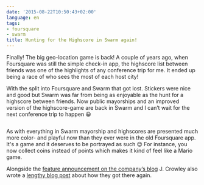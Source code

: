 ```yaml
---
date: '2015-08-22T10:50:43+02:00'
language: en
tags:
- foursquare
- swarm
title: Hunting for the Highscore in Swarm again!
---
```



Finally! The big geo-location game is back! A couple of years ago, when
Foursquare was still the simple check-in app, the highscore list between friends
was one of the highlights of any conference trip for me. It ended up being a
race of who sees the most of each host city!

With the split into Foursquare and Swarm that got lost. Stickers were nice and
good but Swarm was far from being as enjoyable as the hunt for a highscore
between friends. Now public mayorships and an improved version of the
highscore-game are back in Swarm and I can’t wait for the next conference trip
to happen 😀

<figure>
<img alt="" src="/media/2015/table.png"/>
</figure>

As with everything in Swarm mayorship and highscores are presented much more
color- and playful now than they ever were in the old Foursquare app. It's a
game and it deserves to be portrayed as such 😉 For instance, you now collect
coins instead of points which makes it kind of feel like a Mario game.

Alongside the [feature announcement on the company’s blog][1] J. Crowley also wrote a
[lengthy blog post][2] about how they got there again.

[1]: http://blog.foursquare.com/post/127172797418/are-you-1-introducing-leaderboards-in-swarm
[2]: https://medium.com/@jcro/swarm-3-0-bring-back-the-fun-90f648d86111
